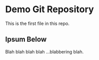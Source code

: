# Demo Git Repository

This is the first file in this repo.

## Ipsum Below

Blah blah blah blah ...blabbering blah.